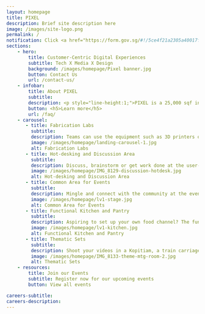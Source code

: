 ```yaml
---
layout: homepage
title: PIXEL
description: Brief site description here
image: /images/site-logo.png
permalink: /
notification: Click <a href="https://form.gov.sg/#!/5ce4f21a2305a40017faf7b0" target="_blank">here</a> to receive the latest updates about IMDA initiatives, events, and more! Click <a href="https://gems.gevme.com/mailing-list" target="_blank">here</a> to find out more about PIXEL initiatives, events, and more
sections:
    - hero:
        title: Customer-Centric Digital Experiences
        subtitle: Tech X Media X Design
        background: /images/homepage/Pixel banner.jpg
        button: Contact Us
        url: /contact-us/
    - infobar:
        title: About PIXEL
        subtitle:
        description: <p style="line-height:1;">PIXEL is a 25,000 sqf innovation space at One North that provides the Infocomm and Media (ICM) industry with facilities, expertise and programmes to ideate, experiment and build customer-centric digital experiences for the future.</p>
        button: <h5>Learn more</h5>
        url: /faq/
    - carousel:
       - title: Fabrication Labs
         subtitle:
         description: Teams can use the equipment such as 3D printers or laser cutters available in PIXEL for rapid prototyping.
         image: /images/homepage/landing-carousel-1.jpg
         alt: Fabrication Labs
       - title: Hot-desking and Discussion Area
         subtitle: 
         description: Discuss, brainstorm or get work done at the user-friendly hot-desking area. 
         image: /images/homepage/IMG_8129-discussion-hotdesk.jpg
         alt: Hot-desking and Discussion Area
       - title: Common Area for Events
         subtitle: 
         description: Mingle and connect with the community at the events held at PIXEL. 
         image: /images/homepage/lv1-stage.jpg
         alt: Common Area for Events
       - title: Functional Kitchen and Pantry
         subtitle: 
         description: Aspiring to set up your own food channel? The functional kitchen built for cooking videos is dressed up in three interchangeable themes - modern, country and Peranakan. It also serves as a pantry area for creators who are using the collaboration area. 
         image: /images/homepage/lv1-kitchen.jpg
         alt: Functional Kitchen and Pantry
       - title: Thematic Sets
         subtitle: 
         description: Shoot your videos in a Kopitiam, a train carriage, a 1950s diner or stage a talk show with three large projection screens as backdrop! This area also functions as a place for discussions or simply for chilling out after a busy day of video production.
         image: /images/homepage/IMG_8133-theme-mtg-room-2.jpg
         alt: Thematic Sets
    - resources:
        title: Join our Events
        subtitle: Register now for our upcoming events
        button: View all events

careers-subtitle: 
careers-description: 
---
```

